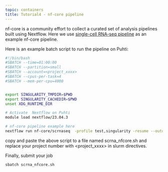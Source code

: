 ```yaml
---
topic: containers
title: Tutorial4 - nf-core pipeline
---
```


nf-core is a community effort to collect a curated set of analysis pipelines built using Nextflow. Here we use [single-cell RNA-seq pipeline](https://github.com/nf-core/scrnaseq/tree/2.7.1) as an example nf-core pipeline.

Here is an example batch script to run the pipeline on Puhti:
```bash
#!/bin/bash
#SBATCH --time=01:00:00
#SBATCH --partition=small
#SBATCH --account=<project_xxxx>
#SBATCH --cpus-per-task=4
#SBATCH --mem-per-cpu=4000


export SINGULARITY_TMPDIR=$PWD
export SINGULARITY_CACHEDIR=$PWD
unset XDG_RUNTIME_DIR

# Activate  Nextflow on Puhti
module load nextflow/23.04.3

# nf-core pipeline example here
nextflow run nf-core/scrnaseq  -profile test,singularity -resume --outdir .
```
copy and paste the above script to a file named scrna_nfcore.sh and replace your project number with \<project_xxxx\> in slurm directives.

Finally, submit your job

```bash
sbatch scrna_nfcore.sh
```

